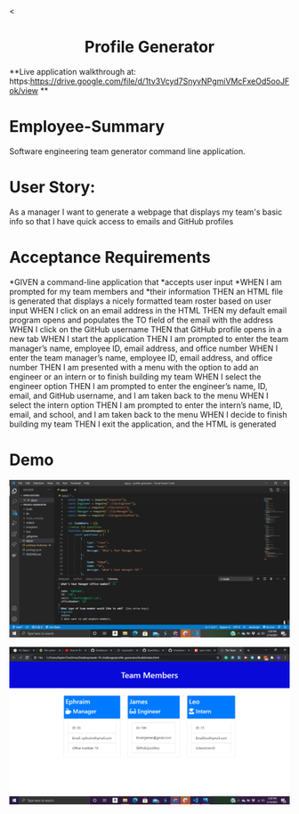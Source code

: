 <<h1 align="center">Profile Generator </h1>

**Live application walkthrough at: https:https://drive.google.com/file/d/1tv3Vcyd7SnyvNPgmiVMcFxeOd5ooJFok/view  **


# Employee-Summary
 Software engineering team generator command line application.

# User Story:
As a manager I want to generate a webpage that displays my team's basic info so that I have quick access to emails and GitHub profiles

# Acceptance Requirements

*GIVEN a command-line application that *accepts user input
*WHEN I am prompted for my team members and *their information
THEN an HTML file is generated that displays a nicely formatted team roster based on user input
WHEN I click on an email address in the HTML
THEN my default email program opens and populates the TO field of the email with the address
WHEN I click on the GitHub username
THEN that GitHub profile opens in a new tab
WHEN I start the application
THEN I am prompted to enter the team manager’s name, employee ID, email address, and office number
WHEN I enter the team manager’s name, employee ID, email address, and office number
THEN I am presented with a menu with the option to add an engineer or an intern or to finish building my team
WHEN I select the engineer option
THEN I am prompted to enter the engineer’s name, ID, email, and GitHub username, and I am taken back to the menu
WHEN I select the intern option
THEN I am prompted to enter the intern’s name, ID, email, and school, and I am taken back to the menu
WHEN I decide to finish building my team
THEN I exit the application, and the HTML is generated

# Demo

![alt text](build/images/demo.png)


![alt text](build/images/Teamscreeshoot.png)






